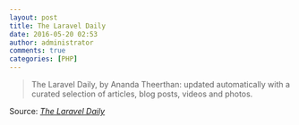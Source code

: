 ```yaml
---
layout: post
title: The Laravel Daily
date: 2016-05-20 02:53
author: administrator
comments: true
categories: [PHP]
---
```

<blockquote>The Laravel Daily, by Ananda Theerthan: updated automatically with a curated selection of articles, blog posts, videos and photos.</blockquote>
Source: <em><a href="http://paper.li/e-1463712650?edition_id=aab3aa20-1e35-11e6-8ec5-0cc47a0d164b">The Laravel Daily</a></em>
